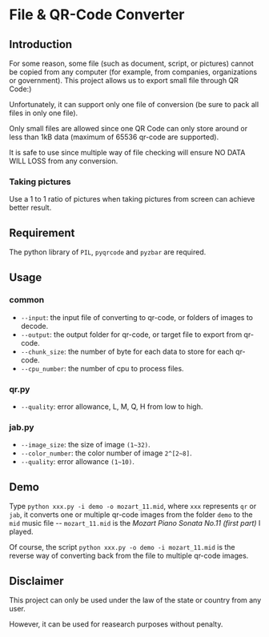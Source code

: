 # File & QR-Code Converter
## Introduction
For some reason, some file (such as document, script, or pictures) cannot be copied from any computer (for example, from companies, organizations or government). This project allows us to export small file through QR Code:)

Unfortunately, it can support only one file of conversion (be sure to pack all files in only one file). 

Only small files are allowed since one QR Code can only store around or less than 1kB data (maximum of 65536 qr-code are supported).

It is safe to use since multiple way of file checking will ensure NO DATA WILL LOSS from any conversion.
### Taking pictures
Use a 1 to 1 ratio of pictures when taking pictures from screen can achieve better result.
## Requirement
The python library of `PIL`, `pyqrcode` and `pyzbar` are required.
## Usage
### common
* `--input`: the input file of converting to qr-code, or folders of images to decode.
* `--output`: the output folder for qr-code, or target file to export from qr-code.
* `--chunk_size`: the number of byte for each data to store for each qr-code.
* `--cpu_number`: the number of cpu to process files.
### qr.py
* `--quality`: error allowance, L, M, Q, H from low to high.
### jab.py
* `--image_size`: the size of image `(1~32)`.
* `--color_number`: the color number of image `2^[2~8]`.
* `--quality`: error allowance `(1~10)`.
## Demo
Type `python xxx.py -i demo -o mozart_11.mid`, where `xxx` represents `qr` or `jab`, it converts one or multiple qr-code images from the folder `demo` to the `mid` music file -- `mozart_11.mid` is the *Mozart Piano Sonata No.11 (first part)* I played.

Of course, the script `python xxx.py -o demo -i mozart_11.mid` is the reverse way of converting back from the file to multiple qr-code images.
## Disclaimer
This project can only be used under the law of the state or country from any user.

However, it can be used for reasearch purposes without penalty.

